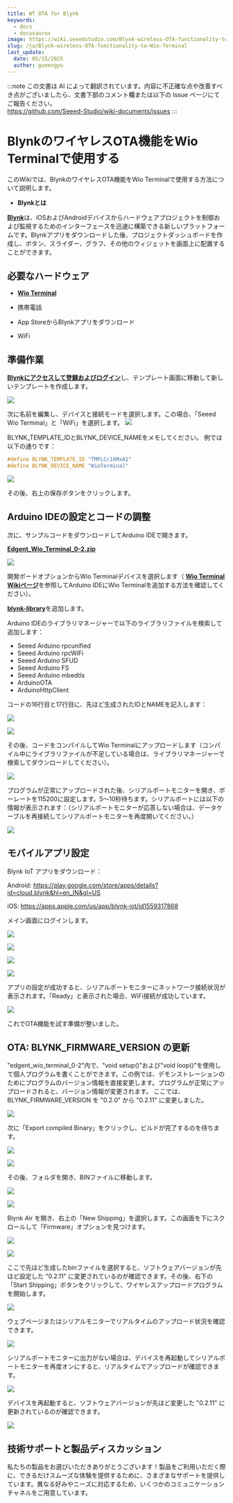 ```yaml
---
title: WT OTA for Blynk
keywords:
  - docs
  - docusaurus
image: https://wiki.seeedstudio.com/Blynk-wireless-OTA-functionality-to-Wio-Terminal/
slug: /ja/Blynk-wireless-OTA-functionality-to-Wio-Terminal
last_update:
  date: 05/15/2025
  author: gunengyu
---
```

:::note
この文書は AI によって翻訳されています。内容に不正確な点や改善すべき点がございましたら、文書下部のコメント欄または以下の Issue ページにてご報告ください。  
https://github.com/Seeed-Studio/wiki-documents/issues
:::

# BlynkのワイヤレスOTA機能をWio Terminalで使用する

このWikiでは、BlynkのワイヤレスOTA機能をWio Terminalで使用する方法について説明します。

- **Blynkとは**

[**Blynk**](https://blynk.io/)は、iOSおよびAndroidデバイスからハードウェアプロジェクトを制御および監視するためのインターフェースを迅速に構築できる新しいプラットフォームです。Blynkアプリをダウンロードした後、プロジェクトダッシュボードを作成し、ボタン、スライダー、グラフ、その他のウィジェットを画面上に配置することができます。

## 必要なハードウェア

- [**Wio Terminal**](https://www.seeedstudio.com/Wio-Terminal-p-4509.html)

- 携帯電話
- App StoreからBlynkアプリをダウンロード
- WiFi

## 準備作業

[**Blynkにアクセスして登録およびログイン**](https://blynk.cloud/dashboard/login)し、テンプレート画面に移動して新しいテンプレートを作成します。

![](https://files.seeedstudio.com/wiki/Blynk-wireless-OTA-functionality-to-Wio-Termina/1.png)

次に名前を編集し、デバイスと接続モードを選択します。この場合、「Seeed Wio Terminal」と「WiFi」を選択します。
![](https://files.seeedstudio.com/wiki/Blynk-wireless-OTA-functionality-to-Wio-Termina/60.jpg)

BLYNK_TEMPLATE_IDとBLYNK_DEVICE_NAMEをメモしてください。
例では以下の通りです：

```cpp
#define BLYNK_TEMPLATE_ID "TMPLCc16MxA1"
#define BLYNK_DEVICE_NAME "WioTerminal"
```

![](https://files.seeedstudio.com/wiki/Blynk-wireless-OTA-functionality-to-Wio-Termina/3.png)

その後、右上の保存ボタンをクリックします。

## Arduino IDEの設定とコードの調整

次に、サンプルコードをダウンロードしてArduino IDEで開きます。

[**Edgent_Wio_Terminal_0-2.zip**](https://files.seeedstudio.com/wiki/Blynk-wireless-OTA-functionality-to-Wio-Termina/Edgent_Wio_Terminal_0-2.zip)

![](https://files.seeedstudio.com/wiki/Blynk-wireless-OTA-functionality-to-Wio-Termina/4.jpg)

開発ボードオプションからWio Terminalデバイスを選択します（ [**Wio Terminal Wikiページ**](https://blynk.cloud/dashboard/login)を参照してArduino IDEにWio Terminalを追加する方法を確認してください）。

[**blynk-library**](https://github.com/blynkkk/blynk-library)を追加します。

Arduino IDEのライブラリマネージャーで以下のライブラリファイルを検索して追加します：

- Seeed Arduino rpcunified
- Seeed Arduino rpcWiFi
- Seeed Arduino SFUD
- Seeed Arduino FS
- Seeed Arduino mbedtls
- ArduinoOTA
- ArduinoHttpClient

コードの16行目と17行目に、先ほど生成されたIDとNAMEを記入します：

![](https://files.seeedstudio.com/wiki/Blynk-wireless-OTA-functionality-to-Wio-Termina/5.jpg)

![](https://files.seeedstudio.com/wiki/Blynk-wireless-OTA-functionality-to-Wio-Termina/6.jpg)

その後、コードをコンパイルしてWio Terminalにアップロードします（コンパイル中にライブラリファイルが不足している場合は、ライブラリマネージャーで検索してダウンロードしてください）。

![](https://files.seeedstudio.com/wiki/Blynk-wireless-OTA-functionality-to-Wio-Termina/7.png)

プログラムが正常にアップロードされた後、シリアルポートモニターを開き、ボーレートを115200に設定します。5〜10秒待ちます。シリアルポートには以下の情報が表示されます：（シリアルポートモニターが応答しない場合は、データケーブルを再接続してシリアルポートモニターを再度開いてください。）

![](https://files.seeedstudio.com/wiki/Blynk-wireless-OTA-functionality-to-Wio-Termina/8.jpg)

## モバイルアプリ設定

Blynk IoT アプリをダウンロード：

Android: <https://play.google.com/store/apps/details?id=cloud.blynk&hl=en_IN&gl=US>

iOS: <https://apps.apple.com/us/app/blynk-iot/id1559317868>

メイン画面にログインします。

![](https://files.seeedstudio.com/wiki/Blynk-wireless-OTA-functionality-to-Wio-Termina/xinshouji111.png)

![](https://files.seeedstudio.com/wiki/Blynk-wireless-OTA-functionality-to-Wio-Termina/xinshouji222.png)

![](https://files.seeedstudio.com/wiki/Blynk-wireless-OTA-functionality-to-Wio-Termina/xinshouji333.png)

![](https://files.seeedstudio.com/wiki/Blynk-wireless-OTA-functionality-to-Wio-Termina/xinshouji4454.png)

アプリの設定が成功すると、シリアルポートモニターにネットワーク接続状況が表示されます。「Ready」と表示された場合、WiFi接続が成功しています。

![](https://files.seeedstudio.com/wiki/Blynk-wireless-OTA-functionality-to-Wio-Termina/21.jpg)

これでOTA機能を試す準備が整いました。

## OTA: BLYNK_FIRMWARE_VERSION の更新

"edgent_wio_terminal_0-2"内で、"void setup()"および"void loop()"を使用して個人プログラムを書くことができます。この例では、デモンストレーションのためにプログラムのバージョン情報を直接変更します。プログラムが正常にアップロードされると、バージョン情報が変更されます。
ここでは、BLYNK_FIRMWARE_VERSION を "0.2.0" から "0.2.11" に変更しました。

![](https://files.seeedstudio.com/wiki/Blynk-wireless-OTA-functionality-to-Wio-Termina/22.jpg)

次に「Export compiled Binary」をクリックし、ビルドが完了するのを待ちます。

![](https://files.seeedstudio.com/wiki/Blynk-wireless-OTA-functionality-to-Wio-Termina/23.jpg)

![](https://files.seeedstudio.com/wiki/Blynk-wireless-OTA-functionality-to-Wio-Termina/24.png)

その後、フォルダを開き、BINファイルに移動します。

![](https://files.seeedstudio.com/wiki/Blynk-wireless-OTA-functionality-to-Wio-Termina/25.jpg)

![](https://files.seeedstudio.com/wiki/Blynk-wireless-OTA-functionality-to-Wio-Termina/26.jpg)

Blynk Air を開き、右上の「New Shipping」を選択します。この画面を下にスクロールして「Firmware」オプションを見つけます。

![](https://files.seeedstudio.com/wiki/Blynk-wireless-OTA-functionality-to-Wio-Termina/27.jpg)

![](https://files.seeedstudio.com/wiki/Blynk-wireless-OTA-functionality-to-Wio-Termina/28.jpg)

ここで先ほど生成したbinファイルを選択すると、ソフトウェアバージョンが先ほど設定した "0.2.11" に変更されているのが確認できます。その後、右下の「Start Shipping」ボタンをクリックして、ワイヤレスアップロードプログラムを開始します。

![](https://files.seeedstudio.com/wiki/Blynk-wireless-OTA-functionality-to-Wio-Termina/29.jpg)

ウェブページまたはシリアルモニターでリアルタイムのアップロード状況を確認できます。

![](https://files.seeedstudio.com/wiki/Blynk-wireless-OTA-functionality-to-Wio-Termina/30.jpg)

シリアルポートモニターに出力がない場合は、デバイスを再起動してシリアルポートモニターを再度オンにすると、リアルタイムでアップロードが確認できます。

![](https://files.seeedstudio.com/wiki/Blynk-wireless-OTA-functionality-to-Wio-Termina/31.jpg)

デバイスを再起動すると、ソフトウェアバージョンが先ほど変更した "0.2.11" に更新されているのが確認できます。

![](https://files.seeedstudio.com/wiki/Blynk-wireless-OTA-functionality-to-Wio-Termina/32.jpg)

## 技術サポートと製品ディスカッション

私たちの製品をお選びいただきありがとうございます！製品をご利用いただく際に、できるだけスムーズな体験を提供するために、さまざまなサポートを提供しています。異なる好みやニーズに対応するため、いくつかのコミュニケーションチャネルをご用意しています。

<div class="button_tech_support_container">
<a href="https://forum.seeedstudio.com/" class="button_forum"></a> 
<a href="https://www.seeedstudio.com/contacts" class="button_email"></a>
</div>

<div class="button_tech_support_container">
<a href="https://discord.gg/eWkprNDMU7" class="button_discord"></a> 
<a href="https://github.com/Seeed-Studio/wiki-documents/discussions/69" class="button_discussion"></a>
</div>